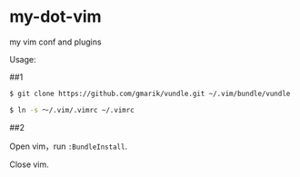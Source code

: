 my-dot-vim
==========

my vim conf and plugins

Usage:

##1

``` bash
$ git clone https://github.com/gmarik/vundle.git ~/.vim/bundle/vundle

$ ln -s ～/.vim/.vimrc ~/.vimrc
```

##2

Open vim，run `:BundleInstall`.

Close vim.
